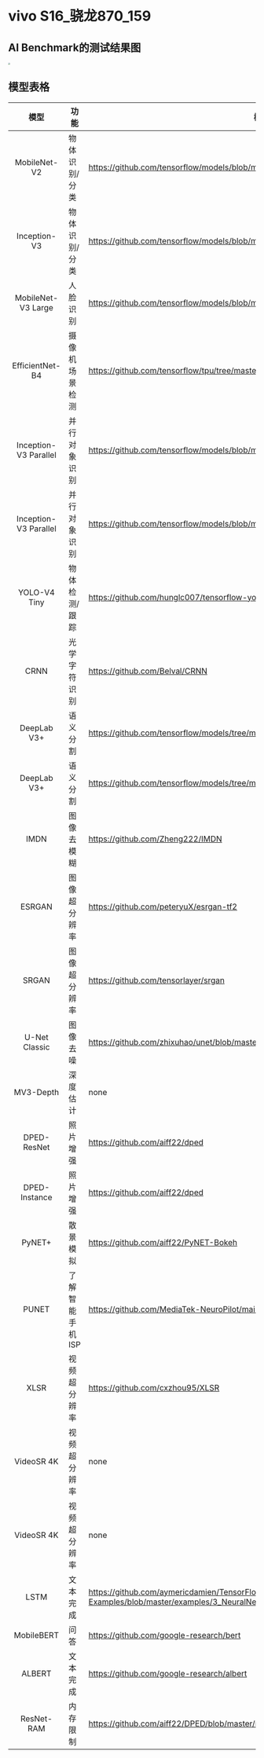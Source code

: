 # vivo S16_骁龙870_159

## AI Benchmark的测试结果图

<img src="https://cdn.jsdelivr.net/gh/wxdgithud/aaa@main/%E5%BE%AE%E4%BF%A1%E5%9B%BE%E7%89%87_20240306144438.jpg" style="zoom:25%;" />

## 模型表格

|         模型          | 功能             | 模型链接                                                     |
| :-------------------: | ---------------- | ------------------------------------------------------------ |
|     MobileNet-V2      | 物体识别/分类    | https://github.com/tensorflow/models/blob/master/research/slim/nets/mobilenet/mobilenet_v2.py |
|     Inception-V3      | 物体识别/分类    | https://github.com/tensorflow/models/blob/master/research/slim/nets/inception_v3.py |
|  MobileNet-V3 Large   | 人脸识别         | https://github.com/tensorflow/models/blob/master/research/slim/nets/mobilenet/mobilenet_v3.py |
|    EfficientNet-B4    | 摄像机场景检测   | https://github.com/tensorflow/tpu/tree/master/models/official/efficientnet |
| Inception-V3 Parallel | 并行对象识别     | https://github.com/tensorflow/models/blob/master/research/slim/nets/mobilenet/mobilenet_v3.py |
| Inception-V3 Parallel | 并行对象识别     | https://github.com/tensorflow/models/blob/master/research/slim/nets/mobilenet/mobilenet_v3.py |
|     YOLO-V4 Tiny      | 物体检测/跟踪    | https://github.com/hunglc007/tensorflow-yolov4-tflite        |
|         CRNN          | 光学字符识别     | https://github.com/Belval/CRNN                               |
|      DeepLab V3+      | 语义分割         | https://github.com/tensorflow/models/tree/master/research/deeplab |
|      DeepLab V3+      | 语义分割         | https://github.com/tensorflow/models/tree/master/research/deeplab |
|         IMDN          | 图像去模糊       | https://github.com/Zheng222/IMDN                             |
|        ESRGAN         | 图像超分辨率     | https://github.com/peteryuX/esrgan-tf2                       |
|         SRGAN         | 图像超分辨率     | https://github.com/tensorlayer/srgan                         |
|     U-Net Classic     | 图像去噪         | https://github.com/zhixuhao/unet/blob/master/model.py        |
|       MV3-Depth       | 深度估计         | none                                                         |
|      DPED-ResNet      | 照片增强         | https://github.com/aiff22/dped                               |
|     DPED-Instance     | 照片增强         | https://github.com/aiff22/dped                               |
|        PyNET+         | 散景模拟         | https://github.com/aiff22/PyNET-Bokeh                        |
|         PUNET         | 了解智能手机 ISP | https://github.com/MediaTek-NeuroPilot/mai21-learned-smartphone-isp |
|         XLSR          | 视频超分辨率     | https://github.com/cxzhou95/XLSR                             |
|      VideoSR 4K       | 视频超分辨率     | none                                                         |
|      VideoSR 4K       | 视频超分辨率     | none                                                         |
|         LSTM          | 文本完成         | https://github.com/aymericdamien/TensorFlow-Examples/blob/master/examples/3_NeuralNetworks/recurrent_network.py |
|      MobileBERT       | 问答             | https://github.com/google-research/bert                      |
|        ALBERT         | 文本完成         | https://github.com/google-research/albert                    |
|      ResNet-RAM       | 内存限制         | https://github.com/aiff22/DPED/blob/master/models.py         |

